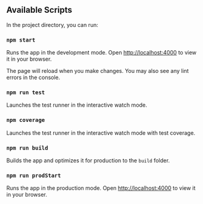 ## Available Scripts

In the project directory, you can run:

### `npm start`

Runs the app in the development mode.
Open [http://localhost:4000](http://localhost:4000) to view it in your browser.

The page will reload when you make changes.
You may also see any lint errors in the console.

### `npm run test`

Launches the test runner in the interactive watch mode.

### `npm coverage`

Launches the test runner in the interactive watch mode with test coverage.

### `npm run build`

Builds the app and optimizes it for production to the `build` folder.

### `npm run prodStart`

Runs the app in the production mode.
Open [http://localhost:4000](http://localhost:4000) to view it in your browser.
